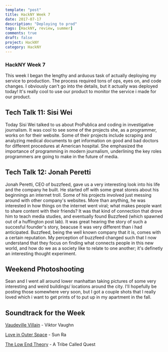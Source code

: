 ```yaml
---
template: "post"
title: HackNY Week 7
date: 2017-07-17
description: "Deploying to prod"
tags: [HackNY, review, summer]
comments: true
draft: false
project: HackNY
category: HackNY
---
```


### HackNY Week 7

This week I began the lengthy and arduous task of actually deploying my service to production. The process required tons of ops, eyes on, and code changes. I obviously can't go into the details, but it actually was deployed today! It's really cool to use our product to monitor the service i made for our product.

## Tech Talk 11: Sisi Wei

Today Sisi Wei talked to us about ProPublica and coding in investigative journalism. It was cool to see some of the projects she, as a programmer, works on for their website. Some of their projects include scraping and analyzing medical documents to get information on good and bad doctors for different procedures at American hospital. She emphasized the importance of programming in modern journalism, underlining the key roles programmers are going to make in the future of media. 

## Tech Talk 12: Jonah Peretti

Jonah Peretti, CEO of buzzfeed, gave us a very interesting look into his life and the company he built. He started off with some great storeis about his beginnings an internet troll. Some of his projects involved just messing around with other company's websites. More than anything, he was interested in how things on the internet went viral; what makes people want to share content with their friends? It was that kind of connection that drove him to teach media studies, and eventually found Buzzfeed (which spawned out of a huffington post lab). It was great hearing the story of such a succesful founder's story, beacuse it was very different than i had anticipated. Buzzfeed, being the well known company that it is, comes with a certain reputation. My perception of buzzfeed changed such that I now understand that they focus on finding what connects people in this new world, and how do we as a society like to relate to one another; it's definetly an interesting thought experiment.

## Weekend Photoshooting

Sean and I went all around lower manhattan taking pictures of some very interesting and weird buildings/ locations around the city. I'll hopefully be posting those somewhere very soon, but I got a couple shots that I really loved which i want to get prints of to put up in my apartment in the fall.



## Soundtrack for the Week

[Vaudeville Villain](https://www.youtube.com/watch?v=xOYkjt9F81c) - Viktor Vaughn

[Love in Outer Space](https://www.youtube.com/watch?v=5wHj67QHeTQ) - Sun Ra

[The Low End Theory](https://www.youtube.com/watch?v=L1Zqol7ARCk) - A Tribe Called Quest

